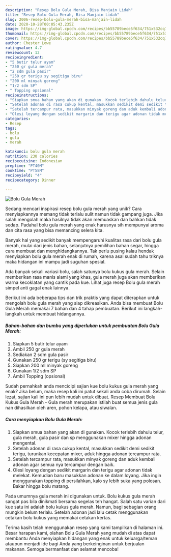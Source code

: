 ```yaml
---
description: "Resep Bolu Gula Merah, Bisa Manjain Lidah"
title: "Resep Bolu Gula Merah, Bisa Manjain Lidah"
slug: 2006-resep-bolu-gula-merah-bisa-manjain-lidah
date: 2020-10-28T00:05:43.235Z
image: https://img-global.cpcdn.com/recipes/bb55789bece5f634/751x532cq70/bolu-gula-merah-foto-resep-utama.jpg
thumbnail: https://img-global.cpcdn.com/recipes/bb55789bece5f634/751x532cq70/bolu-gula-merah-foto-resep-utama.jpg
cover: https://img-global.cpcdn.com/recipes/bb55789bece5f634/751x532cq70/bolu-gula-merah-foto-resep-utama.jpg
author: Chester Lowe
ratingvalue: 4.7
reviewcount: 12
recipeingredient:
- "5 butir telur ayam"
- "250 gr gula merah"
- "2 sdm gula pasir"
- "250 gr terigu sy segitiga biru"
- "200 ml minyak goreng"
- "1/2 sdm SP"
- " Topping opsional"
recipeinstructions:
- "Siapkan smua bahan yang akan di gunakan. Kocok terlebih dahulu telur, gula merah, gula pasir dan sp menggunakan mixer hingga adonan mengental."
- "Setelah adonan di rasa cukup kental, masukkan sedikit demi sedikit terigu, turunkan kecepatan mixer, aduk hingga adonan tercampur rata."
- "Setelah tercampur rata, masukkan minyak goreng dan aduk kembali adonan agar semua nya tercampur dengan baik."
- "Olesi loyang dengan sedikit margarin dan terigu agar adonan tidak melekat. Kemudian baru masukkan adonan ke dalam loyang. Jika ingin menggunakan topping di persilahkan, kalo sy lebih suka yang polosan. Bakar hingga bolu matang."
categories:
- Resep
tags:
- bolu
- gula
- merah

katakunci: bolu gula merah 
nutrition: 230 calories
recipecuisine: Indonesian
preptime: "PT40M"
cooktime: "PT58M"
recipeyield: "4"
recipecategory: Dinner

---
```



![Bolu Gula Merah](https://img-global.cpcdn.com/recipes/bb55789bece5f634/751x532cq70/bolu-gula-merah-foto-resep-utama.jpg)

Sedang mencari inspirasi resep bolu gula merah yang unik? Cara menyiapkannya memang tidak terlalu sulit namun tidak gampang juga. Jika salah mengolah maka hasilnya tidak akan memuaskan dan bahkan tidak sedap. Padahal bolu gula merah yang enak harusnya sih mempunyai aroma dan cita rasa yang bisa memancing selera kita.

Banyak hal yang sedikit banyak mempengaruhi kualitas rasa dari bolu gula merah, mulai dari jenis bahan, selanjutnya pemilihan bahan segar, hingga cara membuat dan menghidangkannya. Tak perlu pusing kalau hendak menyiapkan bolu gula merah enak di rumah, karena asal sudah tahu triknya maka hidangan ini mampu jadi suguhan spesial.

Ada banyak sekali variasi bolu, salah satunya bolu kukus gula merah. Selain memberikan rasa manis alami yang khas, gula merah juga akan memberikan warna kecoklatan yang cantik pada kue. Lihat juga resep Bolu gula merah simpel anti gagal enak lainnya.


Berikut ini ada beberapa tips dan trik praktis yang dapat diterapkan untuk mengolah bolu gula merah yang siap dikreasikan. Anda bisa membuat Bolu Gula Merah memakai 7 bahan dan 4 tahap pembuatan. Berikut ini langkah-langkah untuk membuat hidangannya.

<!--inarticleads1-->

##### Bahan-bahan dan bumbu yang diperlukan untuk pembuatan Bolu Gula Merah:

1. Siapkan 5 butir telur ayam
1. Ambil 250 gr gula merah
1. Sediakan 2 sdm gula pasir
1. Gunakan 250 gr terigu (sy segitiga biru)
1. Siapkan 200 ml minyak goreng
1. Gunakan 1/2 sdm SP
1. Ambil  Topping (opsional)


Sudah pernahkah anda mencicipi sajian kue bolu kukus gula merah yang enak? Jika belum, maka resep kali ini patut sekali anda coba dirumah. Selain lezat, sajian kali ini pun lebih mudah untuk dibuat. Resep Membuat Bolu Kukus Gula Merah - Gula merah merupakan istilah buat semua jenis gula nan dihasilkan oleh aren, pohon kelapa, atau siwalan. 

<!--inarticleads2-->

##### Cara menyiapkan Bolu Gula Merah:

1. Siapkan smua bahan yang akan di gunakan. Kocok terlebih dahulu telur, gula merah, gula pasir dan sp menggunakan mixer hingga adonan mengental.
1. Setelah adonan di rasa cukup kental, masukkan sedikit demi sedikit terigu, turunkan kecepatan mixer, aduk hingga adonan tercampur rata.
1. Setelah tercampur rata, masukkan minyak goreng dan aduk kembali adonan agar semua nya tercampur dengan baik.
1. Olesi loyang dengan sedikit margarin dan terigu agar adonan tidak melekat. Kemudian baru masukkan adonan ke dalam loyang. Jika ingin menggunakan topping di persilahkan, kalo sy lebih suka yang polosan. Bakar hingga bolu matang.


Pada umumnya gula merah ini digunakan untuk. Bolu kukus gula merah sangat pas bila dinikmati bersama segelas teh hangat. Salah satu varian dari kue satu ini adalah bolu kukus gula merah. Namun, bagi sebagian orang mungkin belum terlalu. Setelah adonan jadi lalu cetak menggunakan cetakan bolu kukus yang memakai cetakan kertas. 

Terima kasih telah menggunakan resep yang kami tampilkan di halaman ini. Besar harapan kami, olahan Bolu Gula Merah yang mudah di atas dapat membantu Anda menyiapkan hidangan yang enak untuk keluarga/teman ataupun menjadi ide bagi Anda yang berkeinginan untuk berjualan makanan. Semoga bermanfaat dan selamat mencoba!
